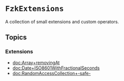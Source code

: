 # ``FzkExtensions``

A collection of small extensions and custom operators.


## Topics

### Extensions

- <doc:Array+removingAt>
- <doc:Date+ISO8601WithFractionalSeconds>
- <doc:RandomAccessCollection+-safe->
